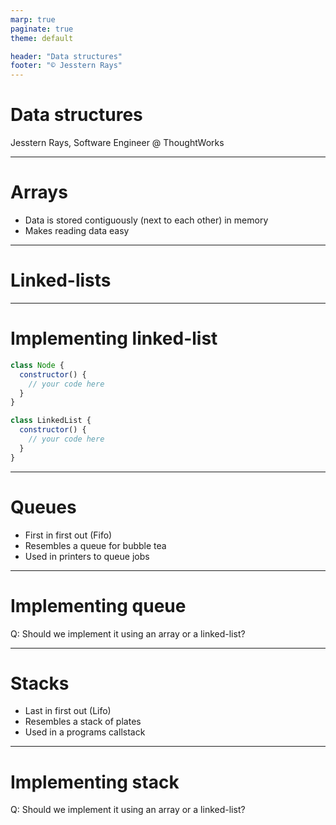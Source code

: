 ```yaml
---
marp: true
paginate: true
theme: default

header: "Data structures"
footer: "© Jesstern Rays"
---
```


# Data structures

Jesstern Rays, Software Engineer @ ThoughtWorks

---

# Arrays

- Data is stored contiguously (next to each other) in memory
- Makes reading data easy

---

# Linked-lists

---

# Implementing linked-list

```js
class Node {
  constructor() {
    // your code here
  }
}

class LinkedList {
  constructor() {
    // your code here
  }
}
```

---

# Queues

- First in first out (Fifo)
- Resembles a queue for bubble tea
- Used in printers to queue jobs

---

# Implementing queue

Q: Should we implement it using an array or a linked-list?

---

# Stacks

- Last in first out (Lifo)
- Resembles a stack of plates
- Used in a programs callstack

---

# Implementing stack

Q: Should we implement it using an array or a linked-list?
